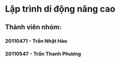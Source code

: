 # Lập trình di động nâng cao
## Thành viên nhóm:
### 20110471 - Trần Nhật Hào
### 20110547 - Trần Thanh Phương
